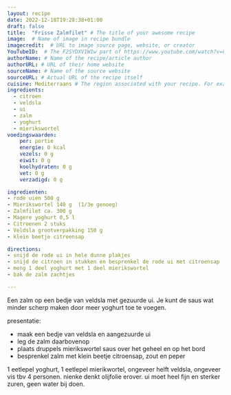 ```yaml
---
layout: recipe
date: 2022-12-18T19:28:38+01:00
draft: false
title:  "Frisse Zalmfilet" # The title of your awesome recipe
image:  # Name of image in recipe bundle
imagecredit:  # URL to image source page, website, or creator
YouTubeID:  # The F2SYDXV1W1w part of https://www.youtube.com/watch?v=F2SYDXV1W1w
authorName: # Name of the recipe/article author
authorURL: # URL of their home website
sourceName: # Name of the source website
sourceURL: # Actual URL of the recipe itself
cuisine: Mediterraans # The region associated with your recipe. For example, Italiaans, Mediterraans", or Eigen.
ingredients:
  - citroen
  - veldsla
  - ui
  - zalm
  - yoghurt
  - mierikswortel
voedingswaarden:
    per: portie
    energie: 0 kcal
    vezels: 0 g
    eiwit: 0 g
    koolhydraten: 0 g
    vet: 0 g
    verzadigd: 0 g

ingredienten:
- rode uien 500 g
- Mierikswortel 140 g  (1/3e genoeg)
- Zalmfilet ca. 300 g
- Magere yoghurt 0,5 l
- Citroenen 2 stuks
- Veldsla grootverpakking 150 g
- klein beetje citroensap

directions:
- snijd de rode ui in hele dunne plakjes
- snijd de citroen in stukken en besprenkel de rode ui met citroensap (laat dit voor een tijdje staan)
- meng 1 deel yoghurt met 1 deel mierikswortel
- bak de zalm zachtjes 

---
```


Een zalm op een bedje van veldsla met gezuurde ui. 
Je kunt de saus wat minder scherp maken door meer yoghurt toe te voegen. 

presentatie:
- maak een bedje van veldsla en aangezuurde ui
- leg de zalm daarbovenop
- plaats druppels mierikswortel saus over het geheel en op het bord
- besprenkel zalm met klein beetje citroensap, zout en peper

1 eetlepel yoghurt, 1 eetlepel mierikwortel, ongeveer helft veldsla, ongeveer vis tbv 4 personen. nienke denkt olijfolie erover. ui moet heel fijn en sterker zuren, geen water bij doen.